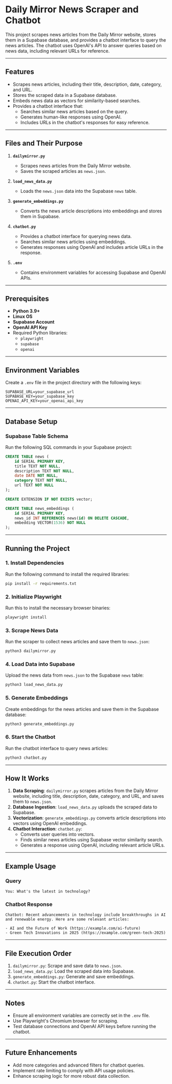 # Daily Mirror News Scraper and Chatbot

This project scrapes news articles from the Daily Mirror website, stores them in a Supabase database, and provides a chatbot interface to query the news articles. The chatbot uses OpenAI's API to answer queries based on news data, including relevant URLs for reference.

---

## Features

- Scrapes news articles, including their title, description, date, category, and URL.
- Stores the scraped data in a Supabase database.
- Embeds news data as vectors for similarity-based searches.
- Provides a chatbot interface that:
  - Searches similar news articles based on the query.
  - Generates human-like responses using OpenAI.
  - Includes URLs in the chatbot's responses for easy reference.

---

## Files and Their Purpose

1. **`dailymirror.py`**

   - Scrapes news articles from the Daily Mirror website.
   - Saves the scraped articles as `news.json`.

2. **`load_news_data.py`**

   - Loads the `news.json` data into the Supabase `news` table.

3. **`generate_embeddings.py`**

   - Converts the news article descriptions into embeddings and stores them in Supabase.

4. **`chatbot.py`**

   - Provides a chatbot interface for querying news data.
   - Searches similar news articles using embeddings.
   - Generates responses using OpenAI and includes article URLs in the response.

5. **`.env`**
   - Contains environment variables for accessing Supabase and OpenAI APIs.

---

## Prerequisites

- **Python 3.9+**
- **Linux OS**
- **Supabase Account**
- **OpenAI API Key**
- Required Python libraries:
  - `playwright`
  - `supabase`
  - `openai`

---

## Environment Variables

Create a `.env` file in the project directory with the following keys:

```
SUPABASE_URL=your_supabase_url
SUPABASE_KEY=your_supabase_key
OPENAI_API_KEY=your_openai_api_key
```

---

## Database Setup

### Supabase Table Schema

Run the following SQL commands in your Supabase project:

```sql
CREATE TABLE news (
    id SERIAL PRIMARY KEY,
    title TEXT NOT NULL,
    description TEXT NOT NULL,
    date DATE NOT NULL,
    category TEXT NOT NULL,
    url TEXT NOT NULL
);

CREATE EXTENSION IF NOT EXISTS vector;

CREATE TABLE news_embeddings (
    id SERIAL PRIMARY KEY,
    news_id INT REFERENCES news(id) ON DELETE CASCADE,
    embedding VECTOR(1536) NOT NULL
);

```

---

## Running the Project

### 1. Install Dependencies

Run the following command to install the required libraries:

```bash
pip install -r requirements.txt
```

### 2. Initialize Playwright

Run this to install the necessary browser binaries:

```bash
playwright install
```

### 3. Scrape News Data

Run the scraper to collect news articles and save them to `news.json`:

```bash
python3 dailymirror.py
```

### 4. Load Data into Supabase

Upload the news data from `news.json` to the Supabase `news` table:

```bash
python3 load_news_data.py
```

### 5. Generate Embeddings

Create embeddings for the news articles and save them in the Supabase database:

```bash
python3 generate_embeddings.py
```

### 6. Start the Chatbot

Run the chatbot interface to query news articles:

```bash
python3 chatbot.py
```

---

## How It Works

1. **Data Scraping**: `dailymirror.py` scrapes articles from the Daily Mirror website, including title, description, date, category, and URL, and saves them to `news.json`.
2. **Database Ingestion**: `load_news_data.py` uploads the scraped data to Supabase.
3. **Vectorization**: `generate_embeddings.py` converts article descriptions into vectors using OpenAI embeddings.
4. **Chatbot Interaction**: `chatbot.py`:
   - Converts user queries into vectors.
   - Finds similar news articles using Supabase vector similarity search.
   - Generates a response using OpenAI, including relevant article URLs.

---

## Example Usage

### Query

```
You: What's the latest in technology?
```

### Chatbot Response

```
Chatbot: Recent advancements in technology include breakthroughs in AI and renewable energy. Here are some relevant articles:

- AI and the Future of Work (https://example.com/ai-future)
- Green Tech Innovations in 2025 (https://example.com/green-tech-2025)
```

---

## File Execution Order

1. `dailymirror.py`: Scrape and save data to `news.json`.
2. `load_news_data.py`: Load the scraped data into Supabase.
3. `generate_embeddings.py`: Generate and save embeddings.
4. `chatbot.py`: Start the chatbot interface.

---

## Notes

- Ensure all environment variables are correctly set in the `.env` file.
- Use Playwright's Chromium browser for scraping.
- Test database connections and OpenAI API keys before running the chatbot.

---

## Future Enhancements

- Add more categories and advanced filters for chatbot queries.
- Implement rate limiting to comply with API usage policies.
- Enhance scraping logic for more robust data collection.
